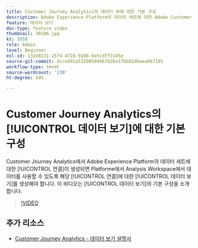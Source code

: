 ```yaml
---
title: Customer Journey Analytics의 데이터 뷰에 대한 기본 구성
description: Adobe Experience Platform의 데이터 세트에 대한 Adobe Customer Journey Analytics에서 연결을 만들면 Platform의 Analysis Workspace에서 데이터를 사용할 수 있도록 해당 연결에 대한 데이터 보기를 만들어야 합니다. 이 비디오는 데이터 보기의 기본 구성을 소개합니다.
feature: 데이터 보기
doc-type: feature video
thumbnail: 30186.jpg
kt: 3958
role: Admin
level: Beginner
exl-id: 132e8131-1574-4728-9108-8e5cdff3145e
source-git-commit: dcce691a53200504967926e176b85dbeea667195
workflow-type: tm+mt
source-wordcount: '139'
ht-degree: 54%

---
```


# Customer Journey Analytics의 [!UICONTROL 데이터 보기]에 대한 기본 구성

Customer Journey Analytics에서 Adobe Experience Platform의 데이터 세트에 대한 [!UICONTROL 연결]이 생성되면 Platforme에서 Analysis Workspace에서 데이터를 사용할 수 있도록 해당 [!UICONTROL 연결]에 대한 [!UICONTROL 데이터 보기]를 생성해야 합니다. 이 비디오는 [!UICONTROL 데이터 보기]의 기본 구성을 소개합니다.

>[!VIDEO](https://video.tv.adobe.com/v/30186/?quality=12&enable10seconds=on&speedcontrol=on)

## 추가 리소스

* [Customer Journey Analytics - 데이터 보기 설명서](https://experienceleague.adobe.com/docs/analytics-platform/using/cja-dataviews/create-dataview.html)
